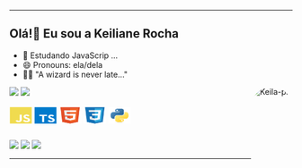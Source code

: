 ---

## Olá!👋 Eu sou a Keiliane Rocha

- 🌱 Estudando JavaScrip ...
- 😄 Pronouns: ela/dela
- 🧙‍♂️ "A wizard is never late..."


<div>
  <img src = "https://github-readme-stats.vercel.app/api?username=KeilianeRocha&show_icons=true&theme=synthwave&hide" width = 500>
  <img src = "https://github-readme-streak-stats.herokuapp.com?user=KeilianeRocha&theme=synthwave&hide_border=false" width = 500>
   <img align="right" alt="Keila-pic" height="150" style="border-radius:50px;" src="https://i.picasion.com/pic92/55c7bb5bc14f5eba1bf07e241c5738ab.gif?width=676&height=676">
</div> 
<div style="display: inline_block"><br>
  <img align="center" alt="Keila-Js" height="30" width="40" src="https://raw.githubusercontent.com/devicons/devicon/master/icons/javascript/javascript-plain.svg">
  <img align="center" alt="Keila-Ts" height="30" width="40" src="https://raw.githubusercontent.com/devicons/devicon/master/icons/typescript/typescript-plain.svg">
  <img align="center" alt="Keila-HTML" height="30" width="40" src="https://raw.githubusercontent.com/devicons/devicon/master/icons/html5/html5-original.svg">
  <img align="center" alt="Keila-CSS" height="30" width="40" src="https://raw.githubusercontent.com/devicons/devicon/master/icons/css3/css3-original.svg">
  <img align="center" alt="Keila-Python" height="30" width="40" src="https://raw.githubusercontent.com/devicons/devicon/master/icons/python/python-original.svg">
</div>

## 
  
<div> 
  <a href="https://instagram.com/keila_s_rocha" target="_blank"><img src="https://img.shields.io/badge/-Instagram-%23E4405F?style=for-the-badge&logo=instagram&logoColor=white" target="_blank"></a>
  <a href = "mailto:keilianesrocha@gmail.com"><img src="https://img.shields.io/badge/-Gmail-%23333?style=for-the-badge&logo=gmail&logoColor=white" target="_blank"></a>
  <a href="https://www.linkedin.com/in/keilianesrocha/" target="_blank"><img src="https://img.shields.io/badge/-LinkedIn-%230077B5?style=for-the-badge&logo=linkedin&logoColor=white" target="_blank"></a> 
    
  ---
   
</div>
